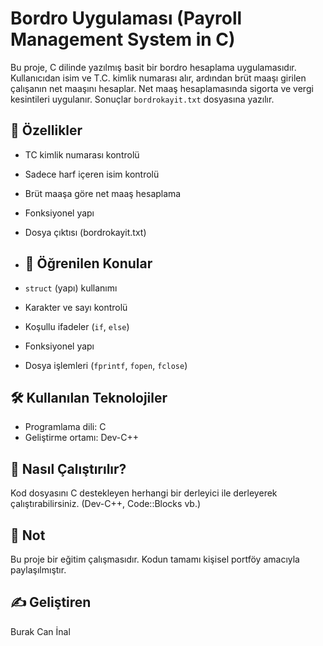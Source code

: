 # Bordro Uygulaması (Payroll Management System in C)

Bu proje, C dilinde yazılmış basit bir bordro hesaplama uygulamasıdır. Kullanıcıdan isim ve T.C. kimlik numarası alır, ardından brüt maaşı girilen çalışanın net maaşını hesaplar. Net maaş hesaplamasında sigorta ve vergi kesintileri uygulanır. Sonuçlar `bordrokayit.txt` dosyasına yazılır.

## 🧩 Özellikler

- TC kimlik numarası kontrolü
- Sadece harf içeren isim kontrolü
- Brüt maaşa göre net maaş hesaplama
- Fonksiyonel yapı
- Dosya çıktısı (bordrokayit.txt)
- ## 📘 Öğrenilen Konular

- `struct` (yapı) kullanımı  
- Karakter ve sayı kontrolü  
- Koşullu ifadeler (`if`, `else`)  
- Fonksiyonel yapı  
- Dosya işlemleri (`fprintf`, `fopen`, `fclose`)  


## 🛠️ Kullanılan Teknolojiler

- Programlama dili: C
- Geliştirme ortamı: Dev-C++

## 📂 Nasıl Çalıştırılır?

Kod dosyasını C destekleyen herhangi bir derleyici ile derleyerek çalıştırabilirsiniz. (Dev-C++, Code::Blocks vb.)

## 🧠 Not

Bu proje bir eğitim çalışmasıdır. Kodun tamamı kişisel portföy amacıyla paylaşılmıştır.

## ✍️ Geliştiren

Burak Can İnal

